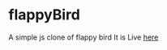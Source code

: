 # flappyBird
A simple js clone of flappy bird
It is Live [here](https://hkirat.github.io/flappyBird)


